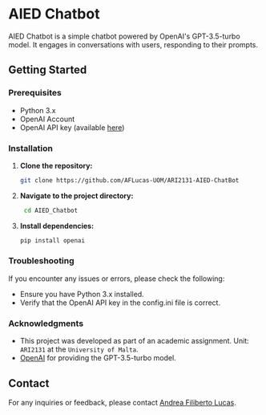 # AIED Chatbot

AIED Chatbot is a simple chatbot powered by OpenAI's GPT-3.5-turbo model. It engages in conversations with users, responding to their prompts.

## Getting Started

### Prerequisites

- Python 3.x
- OpenAI Account 
- OpenAI API key (available [here](https://platform.openai.com/api-keys))

### Installation

1. **Clone the repository:**

   ```bash
   git clone https://github.com/AFLucas-UOM/ARI2131-AIED-ChatBot
   ```
2. **Navigate to the project directory:**

   ```bash
    cd AIED_Chatbot
   ```
3. **Install dependencies:**

    ```bash
    pip install openai
    ```

### Troubleshooting
If you encounter any issues or errors, please check the following:

- Ensure you have Python 3.x installed.
- Verify that the OpenAI API key in the config.ini file is correct.

### Acknowledgments

- This project was developed as part of an academic assignment. Unit: `ARI2131` at the `University of Malta`.
- [OpenAI](https://platform.openai.com/docs/api-reference/introduction) for providing the GPT-3.5-turbo model.

## Contact

For any inquiries or feedback, please contact [Andrea Filiberto Lucas](mailto:andrealucasmalta@gmail.com).
